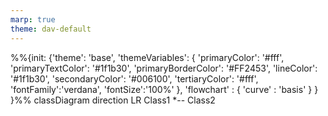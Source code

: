 ```yaml
---
marp: true
theme: dav-default
---
```


<style>
:root {
background-color:#FFF;
font-size: 10px;
}
</style>

<div class='mermaid'>
%%{init: {'theme': 'base',
'themeVariables': {
'primaryColor': '#fff',
'primaryTextColor': '#1f1b30',
'primaryBorderColor': '#FF2453',
'lineColor': '#1f1b30',
'secondaryColor': '#006100',
'tertiaryColor': '#fff',
'fontFamily':'verdana',
'fontSize':'100%'
}, 
'flowchart' : { 'curve' : 'basis' } 
} }%%
classDiagram
    direction LR
    Class1 *-- Class2

</div>